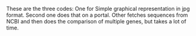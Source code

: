 These are the three codes:
One for Simple graphical representation in jpg format.
Second one does that on a portal.
Other fetches sequences from NCBI and then does the comparison of multiple genes, but takes a lot of time.
